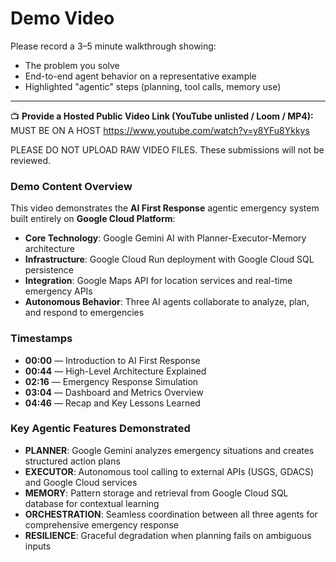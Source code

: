 # Demo Video

Please record a 3–5 minute walkthrough showing:

- The problem you solve  
- End-to-end agent behavior on a representative example  
- Highlighted "agentic" steps (planning, tool calls, memory use)

---

📺 **Provide a Hosted Public Video Link (YouTube unlisted / Loom / MP4):**  MUST BE ON A HOST
https://www.youtube.com/watch?v=y8YFu8Ykkys

PLEASE DO NOT UPLOAD RAW VIDEO FILES. These submissions will not be reviewed.

### Demo Content Overview

This video demonstrates the **AI First Response** agentic emergency system built entirely on **Google Cloud Platform**:

- **Core Technology**: Google Gemini AI with Planner-Executor-Memory architecture
- **Infrastructure**: Google Cloud Run deployment with Google Cloud SQL persistence
- **Integration**: Google Maps API for location services and real-time emergency APIs
- **Autonomous Behavior**: Three AI agents collaborate to analyze, plan, and respond to emergencies

### Timestamps

- **00:00** — Introduction to AI First Response
- **00:44** — High-Level Architecture Explained
- **02:16** — Emergency Response Simulation
- **03:04** — Dashboard and Metrics Overview
- **04:46** — Recap and Key Lessons Learned

### Key Agentic Features Demonstrated

- **PLANNER**: Google Gemini analyzes emergency situations and creates structured action plans
- **EXECUTOR**: Autonomous tool calling to external APIs (USGS, GDACS) and Google Cloud services
- **MEMORY**: Pattern storage and retrieval from Google Cloud SQL database for contextual learning
- **ORCHESTRATION**: Seamless coordination between all three agents for comprehensive emergency response
- **RESILIENCE**: Graceful degradation when planning fails on ambiguous inputs
